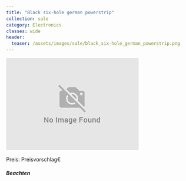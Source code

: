 ```yaml
---
title: "Black six-hole german powerstrip"
collection: sale
category: Electronics
classes: wide
header: 
  teaser: /assets/images/sale/black_six-hole_german_powerstrip.png
---
```




<img src="/assets/images/sale/black_six-hole_german_powerstrip.png" alt="Black six-hole german powerstrip">

Preis: Preisvorschlag€

##### Beachten
